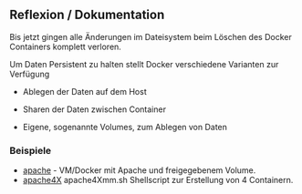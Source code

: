 ﻿Reflexion / Dokumentation
-------------------------

Bis jetzt gingen alle Änderungen im Dateisystem beim Löschen des Docker Containers komplett verloren.

Um Daten Persistent zu halten stellt Docker verschiedene Varianten zur Verfügung

* Ablegen der Daten auf dem Host

* Sharen der Daten zwischen Container

* Eigene, sogenannte Volumes, zum Ablegen von Daten

### Beispiele

* [apache](https://github.com/mc-b/devops/tree/master/docker/apache/) - VM/Docker mit Apache und freigegebenem Volume.
* [apache4X](https://github.com/mc-b/devops/tree/master/docker/apache4X)  apache4Xmm.sh Shellscript zur Erstellung von 4 Containern.

